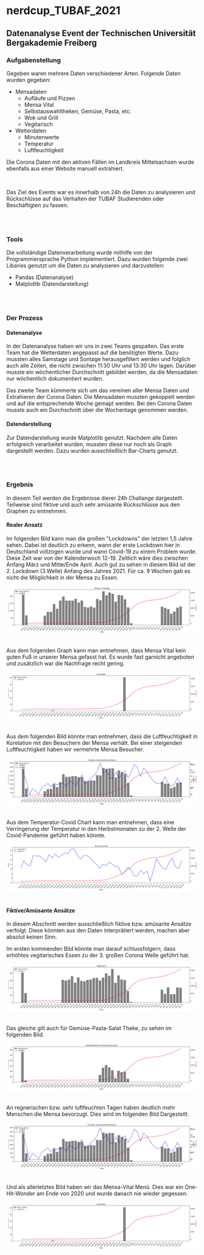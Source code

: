 <h1>nerdcup_TUBAF_2021</h1>

<h2>Datenanalyse Event der Technischen Universität Bergakademie Freiberg</h2>

<h3>Aufgabenstellung</h3>
<p>Gegeben waren mehrere Daten verschiedener Arten. Folgende Daten wurden gegeben:</p>
<ul>
    <li>Mensadaten
        <ul>
            <li>Aufläufe und Pizzen</li>
            <li>Mensa Vital</li>
            <li>Selbstauswahltheken, Gemüse, Pasta, etc.</li>
            <li>Wok und Grill</li>
            <li>Vegitarisch</li>
        </ul>
    </li>
    <li>Wetterdaten
        <ul>
            <li>Minutenwerte</li>
            <li>Temperatur</li>
            <li>Luftfeuchtigkeit</li>
        </ul>
    </li>
</ul>
<p>Die Corona Daten mit den aktiven Fällen im Landkreis Mittelsachsen wurde ebenfalls aus einer Website manuell extrahiert.</p>
<br>
<p>Das Ziel des Events war es innerhalb von 24h die Daten zu analysieren und Rückschlüsse auf das Verhalten der TUBAF Studierenden oder Beschäftigten zu fassen.</p>
<br><br>
<h3>Tools</h3>
<p>Die vollständige Datenverarbeitung wurde mithilfe von der Programmiersprache Python implementiert. Dazu wurden folgende zwei Libaries genutzt um die Daten zu analysieren und darzustellen:</p>
<ul>
    <li>Pandas (Datenanalyse)</li>
    <li>Matplotlib (Datendarstellung)</li>
</ul>
<br><br>
<h3>Der Prozess</h3>
<h4>Datenanalyse</h4>
<p>In der Datenanalyse haben wir uns in zwei Teams gespalten. Das erste Team hat die Wetterdaten angepasst auf die benötigten Werte. Dazu mussten alles Samstage und Sontage herausgefiltert werden und folglich auch alle Zeiten, die nicht zwischen 11:30 Uhr und 13:30 Uhr lagen. Darüber musste ein wöchentlicher Durchschnitt gebildet werden, da die Mensadaten nur wöchentlich dokumentiert wurden. </p>
<p>Das zweite Team kümmerte sich um das vereinen aller Mensa Daten und Extrahieren der Corona Daten. Die Mensadaten mussten gekoppelt werden und auf die entsprechende Woche gemapt werden. Bei den Corona Daten musste auch ein Durchschnitt über die Wochentage genommen werden.</p>
<h4>Datendarstellung</h4>
<p>Zur Datendarstellung wurde Matplotlib genutzt. Nachdem alle Daten erfolgreich verarbeitet wurden, mussten diese nur noch als Graph dargestellt werden. Dazu wurden ausschließlich Bar-Charts genutzt.</p>
<br><br>
<h3>Ergebnis</h3>
<p>In diesem Teil werden die Ergebnisse dierer 24h Challange dargestellt. Teilweise sind fiktive und auch sehr amüsante Rückschlüsse aus den Graphen zu entnehmen. </p>
<h4>Realer Ansatz</h4>
<p>Im folgenden Bild kann man die großen "Lockdowns" der letzten 1,5 Jahre sehen. Dabei ist deutlich zu erkenn, wann der erste Lockdown hier in Deutschland vollzogen wurde und wann Covid-19 zu einem Problem wurde.
    Diese Zeit war von der Kalenderwoch 12-19. Zeitlich wäre dies zwischen Anfang März und Mitte/Ende April. Auch gut zu sehen in diesem Bild ist der 2. Lockdown (3.Welle) Anfang des Jahres 2021. Für ca. 9 Wochen gab es nicht die Möglichkeit in der Mensa zu Essen.
</p>
<img src="images/mensa3.png" alt="images/mensa3.png">
<br><br>
<p>Aus dem folgenden Graph kann man entnehmen, dass Mensa Vital kein guten Fuß in unserer Mensa gefasst hat. Es wurde fast garnicht angeboten und zusätzlich war die Nachfrage recht gering.</p>
<img src="images/mensa1.png" alt="images/mensa1.png">
<br><br>
<p>Aus dem folgenden Bild könnte man entnehmen, dass die Luftfeuchtigkeit in Korelation mit den Besuchern der Mensa verhält. Bei einer steigenden Luftfeuchtigkeit haben wir vermehrte Mensa Besucher. </p>
<img src="images/Hum_covid_mensa.png" alt="images/Hum_covid_mensa.png">
<br><br>
<p>Aus dem Temperatur-Covid Chart kann man entnehmen, dass eine Verringerung der Temperatur in den Herbstmonaten zu der 2. Welle der Covid-Pandemie geführt haben könnte.</p>
<img src="images/Temp_covid.png" alt="images/Temp_covid.png">
<br><br>

<h4>Fiktive/Amüsante Ansätze</h4>
<p>In diesem Abschnitt werden ausschließlich fiktive bzw. amüsante Ansätze verfolgt. Diese könnten aus den Daten interprätiert werden, machen aber absolut keinen Sinn.</p>
<p>Im ersten kommenden Bild könnte man darauf schlussfolgern, dass erhöhtes vegitarisches Essen zu der 3. großen Corona Welle geführt hat.</p>
<img src="images/mensa4.png" alt="images/mensa4.png">
<br><br>
<p>Das gleiche gilt auch für Gemüse-Pasta-Salat Theke, zu sehen im folgenden Bild.</p>
<img src="images/mensa2.png" alt="images/mensa2.png">
<br><br>
<p>An regnerischen bzw. sehr luftfeuchten Tagen haben deutlich mehr Menschen die Mensa bevorzugt. Dies wird im folgenden Bild Dargestellt.</p>
<img src="images/Hum_covid_mensa.png" alt="images/Hum_covid_mensa.png">
<br><br>
<p>Und als allerletztes Bild haben wir das Mensa-Vital Menü. Dies war ein One-Hit-Wonder am Ende von 2020 und wurde danach nie wieder gegessen.</p>
<img src="images/mensa1.png" alt="images/mensa1.png">
